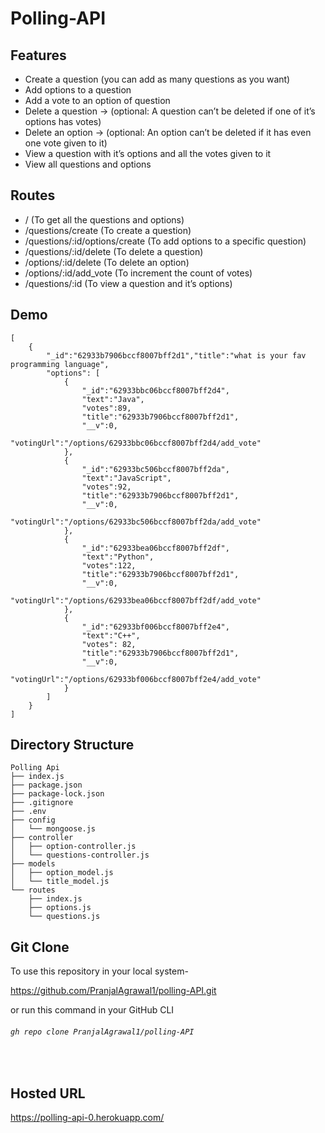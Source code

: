 # Polling-API

## Features
- Create a question (you can add as many questions as you want)
- Add options to a question
- Add a vote to an option of question
- Delete a question → (optional: A question can’t be deleted if one of it’s options has votes)
- Delete an option → (optional: An option can’t be deleted if it has even one vote given to it)
- View a question with it’s options and all the votes given to it
- View all questions and options



## Routes
- / (To get all the questions and options)
- /questions/create  (To create a question)
- /questions/:id/options/create  (To add options to a specific question)
- /questions/:id/delete (To delete a question)
- /options/:id/delete (To delete an option)
- /options/:id/add_vote (To increment the count of votes)
- /questions/:id (To view a question and it’s options)


## Demo 
```
[
    {
        "_id":"62933b7906bccf8007bff2d1","title":"what is your fav programming language",
        "options": [
            {
                "_id":"62933bbc06bccf8007bff2d4",
                "text":"Java",
                "votes":89,
                "title":"62933b7906bccf8007bff2d1",
                "__v":0,
                "votingUrl":"/options/62933bbc06bccf8007bff2d4/add_vote"
            },
            {
                "_id":"62933bc506bccf8007bff2da",
                "text":"JavaScript",
                "votes":92,
                "title":"62933b7906bccf8007bff2d1",
                "__v":0,
                "votingUrl":"/options/62933bc506bccf8007bff2da/add_vote"
            },
            {
                "_id":"62933bea06bccf8007bff2df",
                "text":"Python",
                "votes":122,
                "title":"62933b7906bccf8007bff2d1",
                "__v":0,
                "votingUrl":"/options/62933bea06bccf8007bff2df/add_vote"
            },
            {
                "_id":"62933bf006bccf8007bff2e4",
                "text":"C++",
                "votes": 82,
                "title":"62933b7906bccf8007bff2d1",
                "__v":0,
                "votingUrl":"/options/62933bf006bccf8007bff2e4/add_vote"
            }
        ]
    }
]
```


## Directory Structure

```
Polling Api
├── index.js
├── package.json
├── package-lock.json
├── .gitignore
├── .env
├── config
│   └── mongoose.js
├── controller
│   ├── option-controller.js
│   └── questions-controller.js
├── models
│   ├── option_model.js
│   └── title_model.js
└── routes
    ├── index.js
    ├── options.js
    └── questions.js
```


## Git Clone
To use this repository in your local system-

<a href="https://github.com/PranjalAgrawal1/polling-API.git" target="_blank">https://github.com/PranjalAgrawal1/polling-API.git </a>


or run this command in your GitHub CLI

###### `gh repo clone PranjalAgrawal1/polling-API`
<br>




## Hosted URL 
https://polling-api-0.herokuapp.com/

